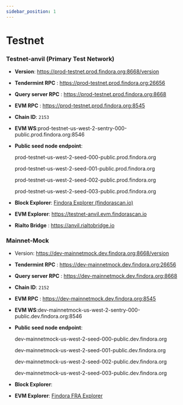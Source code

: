 ```yaml
---
sidebar_position: 1
---
```


# Testnet

### Testnet-anvil (Primary Test Network)

- **Version**: https://prod-testnet.prod.findora.org:8668/version

- **Tendermint RPC** : https://prod-testnet.prod.findora.org:26656
    
- **Query server RPC** : https://prod-testnet.prod.findora.org:8668

- **EVM RPC** : https://prod-testnet.prod.findora.org:8545

- **Chain ID**: `2153`

- **EVM WS**:prod-testnet-us-west-2-sentry-000-public.prod.findora.org:8546
- **Public seed node endpoint**:

  prod-testnet-us-west-2-seed-000-public.prod.findora.org

  prod-testnet-us-west-2-seed-001-public.prod.findora.org

  prod-testnet-us-west-2-seed-002-public.prod.findora.org

  prod-testnet-us-west-2-seed-003-public.prod.findora.org

- **Block Explorer**: [Findora Explorer (findorascan.io)](https://prod-testnet.findorascan.io/)

- **EVM Explorer**: https://testnet-anvil.evm.findorascan.io
- **Rialto Bridge** : https://anvil.rialtobridge.io

### Mainnet-Mock

- Version: https://dev-mainnetmock.dev.findora.org:8668/version
- **Tendermint RPC** : https://dev-mainnetmock.dev.findora.org:26656
- **Query server RPC** : https://dev-mainnetmock.dev.findora.org:8668
- **Chain ID**:  ```2152```
- **EVM RPC** : https://dev-mainnetmock.dev.findora.org:8545
- **EVM WS**:dev-mainnetmock-us-west-2-sentry-000-public.dev.findora.org:8546
- **Public seed node endpoint**:

  dev-mainnetmock-us-west-2-seed-000-public.dev.findora.org

  dev-mainnetmock-us-west-2-seed-001-public.dev.findora.org

  dev-mainnetmock-us-west-2-seed-002-public.dev.findora.org

  dev-mainnetmock-us-west-2-seed-003-public.dev.findora.org

- **Block Explorer**:

- **EVM Explorer**: [Findora FRA Explorer](https://dev-mainnetmock-blockscout.dev.findora.org/)
